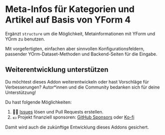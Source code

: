 # Meta-Infos für Kategorien und Artikel auf Basis von YForm 4

Ergänzt `structure` um die Möglichkeit, Metainformationen mit YForm und YOrm zu benutzen.

Mit vorgefertigten, einfachen aber sinnvollen Konfigurationsfeldern, passender YOrm-Dataset-Methoden und Backend-Seiten für die Eingabe.

## Weiterentwicklung unterstützen

Du möchtest dieses Addon weiterentwickeln oder hast Vorschläge für Verbesserungen? Autor*innen und die Community bedanken sich für deine Unterstützung!

Du hast folgende Möglichkeiten:

1. 🙏🏻 [Issues](https://github.com/alexplusde/structure_metainfo/issues) lösen und Pull Requests erstellen.
2. 💶 Projekt finanziell sponsoren: [GitHub Sponsors](https://github.com/alxndr-w) oder [Ko-fi](https://ko-fi.com/alxndr-w)

Damit wird auch die zukünftige Entwicklung dieses Addons gesichert.
